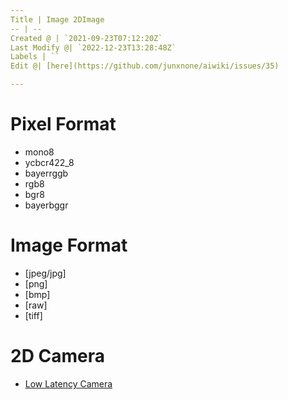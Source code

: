 ```yaml
---
Title | Image 2DImage
-- | --
Created @ | `2021-09-23T07:12:20Z`
Last Modify @| `2022-12-23T13:28:48Z`
Labels | ``
Edit @| [here](https://github.com/junxnone/aiwiki/issues/35)

---
```

# Pixel Format
- mono8
- ycbcr422_8
- bayerrggb
- rgb8
- bgr8
- bayerbggr

# Image Format
- [jpeg/jpg]
- [png]
- [bmp]
- [raw]
- [tiff]

# 2D Camera

- [Low Latency Camera](./Low_Latency_Camera)
